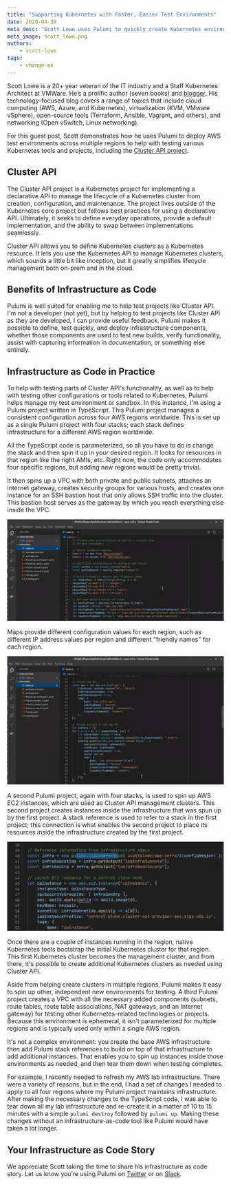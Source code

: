 ```yaml
---
title: "Supporting Kubernetes with Faster, Easier Test Environments"
date: 2020-04-30
meta_desc: "Scott Lowe uses Pulumi to quickly create Kubernetes environments for testing."
meta_image: scott_lowe.png
authors:
    - scott-lowe
tags:
    - change-me
---
```


Scott Lowe is a 20+ year veteran of the IT industry and a Staff Kubernetes Architect at VMWare. He’s a prolific author (seven books) and [blogger](https://blog.scottlowe.org). His technology-focused blog covers a range of topics that include cloud computing (AWS, Azure, and Kubernetes), virtualization (KVM, VMware vSphere), open-source tools (Terraform, Ansible, Vagrant, and others), and networking (Open vSwitch, Linux networking).

For this guest post, Scott demonstrates how he uses Pulumi to deploy AWS test environments across multiple regions to help with testing various Kubernetes tools and projects, including the [Cluster API project](https://github.com/kubernetes-sigs/cluster-api).

<!--more-->

## Cluster API

The Cluster API project is a Kubernetes project for implementing a declarative API to manage the lifecycle of a Kubernetes cluster from creation, configuration, and maintenance. The project lives outside of the Kubernetes core project but follows best practices for using a declarative API. Ultimately, it seeks to define everyday operations, provide a default implementation, and the ability to swap between implementations seamlessly.

Cluster API allows you to define Kubernetes clusters as a Kubernetes resource. It lets you use the Kubernetes API to manage Kubernetes clusters, which sounds a little bit like inception, but it greatly simplifies lifecycle management both on-prem and in the cloud.

## Benefits of Infrastructure as Code

Pulumi is well suited for enabling me to help test projects like Cluster API. I'm not a developer (not yet), but by helping to test projects like Cluster API as they are developed, I can provide useful feedback. Pulumi makes it possible to define, test quickly, and deploy infrastructure components, whether those components are used to test new builds, verify functionality, assist with capturing information in documentation, or something else entirely.

## Infrastructure as Code in Practice

To help with testing parts of Cluster API's functionality, as well as to help with testing other configurations or tools related to Kubernetes, Pulumi helps manage my test environment or sandbox. In this instance, I'm using a Pulumi project written in TypeScript. This Pulumi project manages a consistent configuration across four AWS regions worldwide. This is set up as a single Pulumi project with four stacks; each stack defines infrastructure for a different AWS region worldwide.

All the TypeScript code is parameterized, so all you have to do is change the stack and then spin it up in your desired region. It looks for resources in that region like the right AMIs, etc. Right now, the code only accommodates four specific regions, but adding new regions would be pretty trivial.

It then spins up a VPC with both private and public subnets, attaches an internet gateway, creates security groups for various hosts, and creates one instance for an SSH bastion host that only allows SSH traffic into the cluster. This bastion host serves as the gateway by which you reach everything else inside the VPC.

![VPCs](./scott_lowe_1.png)

Maps provide different configuration values for each region, such as different IP address values per region and different "friendly names" for each region.

![Configuration Values](./scott_lowe_2.png)

A second Pulumi project, again with four stacks, is used to spin up AWS EC2 instances, which are used as Cluster API management clusters. This second project creates instances inside the infrastructure that was spun up by the first project. A stack reference is used to refer to a stack in the first project; this connection is what enables the second project to place its resources inside the infrastructure created by the first project.

![Cluster API](./scott_lowe_3.png)

Once there are a couple of instances running in the region, native Kubernetes tools bootstrap the initial Kubernetes cluster for that region. This first Kubernetes cluster becomes the management cluster, and from there, it's possible to create additional Kubernetes clusters as needed using Cluster API.

Aside from helping create clusters in multiple regions, Pulumi makes it easy to spin up other, independent new environments for testing. A third Pulumi project creates a VPC with all the necessary added components (subnets, route tables, route table associations, NAT gateways, and an Internet gateway) for testing other Kubernetes-related technologies or projects. Because this environment is ephemeral, it isn't parameterized for multiple regions and is typically used only within a single AWS region.

It's not a complex environment: you create the base AWS infrastructure then add Pulumi stack references to build on top of that infrastructure to add additional instances. That enables you to spin up instances inside those environments as needed, and then tear them down when testing completes.

For example, I recently needed to refresh my AWS lab infrastructure. There were a variety of reasons, but in the end, I had a set of changes I needed to apply to all four regions where my Pulumi project maintains infrastructure. After making the necessary changes to the TypeScript code, I was able to tear down all my lab infrastructure and re-create it in a matter of 10 to 15 minutes with a simple `pulumi destroy` followed by `pulumi up`. Making these changes without an infrastructure-as-code tool like Pulumi would have taken a lot longer.

## Your Infrastructure as Code Story

We appreciate Scott taking the time to share his infrastructure as code story. Let us know you’re using Pulumi on [Twitter](https://twitter.com/pulumicorp) or on [Slack](https://slack.pulumi.com/).
